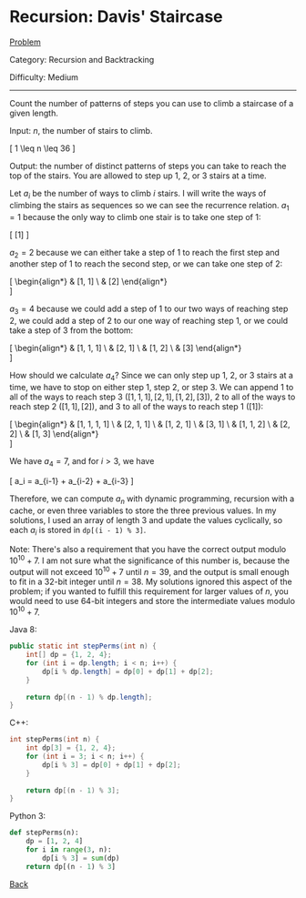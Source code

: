 # Recursion: Davis' Staircase

[Problem](https://www.hackerrank.com/challenges/ctci-recursive-staircase/problem)

Category: Recursion and Backtracking

Difficulty: Medium

---

Count the number of patterns of steps you can use to climb a staircase of a
given length.

Input: $n$, the number of stairs to climb.

\[ 1 \leq n \leq 36 \]

Output: the number of distinct patterns of steps you can take to reach the top
of the stairs. You are allowed to step up 1, 2, or 3 stairs at a time.

Let $a_i$ be the number of ways to climb $i$ stairs. I will write the ways of
climbing the stairs as sequences so we can see the recurrence relation.
$a_1 = 1$ because the only way to climb one stair is to take one step of 1:

\[ [1] \]

$a_2 = 2$ because we can either take a step of 1 to reach the first step and
another step of 1 to reach the second step, or we can take one step of 2:

\[
    \begin{align*}
    & [1, 1] \\
    & [2]
    \end{align*}    
\]

$a_3 = 4$ because we could add a step of 1 to our two ways of reaching step 2,
we could add a step of 2 to our one way of reaching step 1, or we could take a
step of 3 from the bottom:

\[
    \begin{align*}
    & [1, 1, 1] \\
    & [2, 1] \\
    & [1, 2] \\
    & [3]
    \end{align*}    
\]

How should we calculate $a_4$? Since we can only step up 1, 2, or 3 stairs at a
time, we have to stop on either step 1, step 2, or step 3. We can append $1$
to all of the ways to reach step 3 $([1, 1, 1], [2, 1], [1, 2], [3])$, $2$ to
all of the ways to reach step 2 $([1, 1], [2])$, and $3$ to all of the ways to
reach step 1 $([1])$:

\[
    \begin{align*}
    & [1, 1, 1, 1] \\
    & [2, 1, 1] \\
    & [1, 2, 1] \\
    & [3, 1] \\
    & [1, 1, 2] \\
    & [2, 2] \\
    & [1, 3]
    \end{align*}    
\]

We have $a_4 = 7$, and for $i > 3$, we have

\[ a_i = a_{i-1} + a_{i-2} + a_{i-3} \]

Therefore, we can compute $a_n$ with dynamic programming, recursion with a
cache, or even three variables to store the three previous values. In my
solutions, I used an array of length 3 and update the values cyclically, so each
$a_i$ is stored in ```dp[(i - 1) % 3]```.

Note: There's also a requirement that you have the correct output modulo
$10^{10} + 7$. I am not sure what the significance of this number is, because
the output will not exceed $10^{10} + 7$ until $n = 39$, and the output is small
enough to fit in a 32-bit integer until $n = 38$. My solutions ignored this
aspect of the problem; if you wanted to fulfill this requirement for larger
values of $n$, you would need to use 64-bit integers and store the intermediate
values modulo $10^{10} + 7$.

Java 8:
```java
public static int stepPerms(int n) {
    int[] dp = {1, 2, 4};
    for (int i = dp.length; i < n; i++) {
        dp[i % dp.length] = dp[0] + dp[1] + dp[2];
    }
    
    return dp[(n - 1) % dp.length];
}
```

C++:
```cpp
int stepPerms(int n) {
    int dp[3] = {1, 2, 4};
    for (int i = 3; i < n; i++) {
        dp[i % 3] = dp[0] + dp[1] + dp[2];
    }
    
    return dp[(n - 1) % 3];
}
```

Python 3:
```python
def stepPerms(n):
    dp = [1, 2, 4]
    for i in range(3, n):
        dp[i % 3] = sum(dp)
    return dp[(n - 1) % 3]
```

[Back](../../hackerrank.md)
